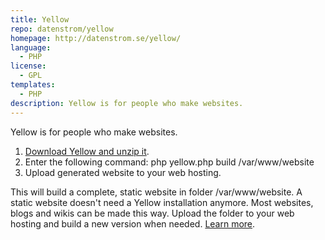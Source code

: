 ```yaml
---
title: Yellow
repo: datenstrom/yellow
homepage: http://datenstrom.se/yellow/
language:
  - PHP
license:
  - GPL
templates:
  - PHP
description: Yellow is for people who make websites.
---
```

Yellow is for people who make websites.

1. [Download Yellow and unzip it](https://github.com/datenstrom/yellow/archive/master.zip).
2. Enter the following command: php yellow.php build /var/www/website
3. Upload generated website to your web hosting.

This will build a complete, static website in folder /var/www/website. A static website doesn't need a Yellow installation anymore. Most websites, blogs and wikis can be made this way. Upload the folder to your web hosting and build a new version when needed. [Learn more](https://github.com/datenstrom/yellow/wiki).